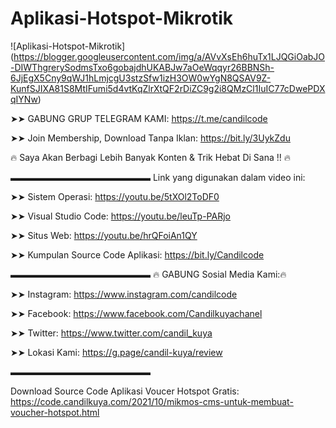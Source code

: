 # Aplikasi-Hotspot-Mikrotik
![Aplikasi-Hotspot-Mikrotik] (https://blogger.googleusercontent.com/img/a/AVvXsEh6huTx1LJQGiOabJO-DIWThgrerySodmsTxo6gobajdhUKABJw7aOeWqqyr26BBNSh-6JjEgX5Cny9qWJ1hLmjcgU3stzSfw1izH3OW0wYgN8QSAV9Z-KunfSJIXA81S8MtIFumi5d4vtKqZlrXtQF2rDiZC9g2i8QMzCl1IuIC77cDwePDXqIYNw)

➤➤ GABUNG GRUP TELEGRAM KAMI: https://t.me/candilcode

➤➤ Join Membership, Download Tanpa Iklan: https://bit.ly/3UykZdu

🔥 Saya Akan Berbagi Lebih Banyak Konten & Trik Hebat Di Sana !! 🔥

▬▬▬▬▬▬▬▬▬▬▬▬▬▬▬▬
Link yang digunakan dalam video ini:

➤➤ Sistem Operasi: https://youtu.be/5tXOl2ToDF0

➤➤ Visual Studio Code: https://youtu.be/leuTp-PARjo

➤➤ Situs Web: https://youtu.be/hrQFoiAn1QY

➤➤ Kumpulan Source Code Aplikasi: https://bit.ly/Candilcode

▬▬▬▬▬▬▬▬▬▬▬▬▬▬▬▬
🔥 GABUNG Sosial Media Kami:🔥

➤➤ Instagram: https://www.instagram.com/candilcode

➤➤ Facebook: https://www.facebook.com/Candilkuyachanel

➤➤ Twitter: https://www.twitter.com/candil_kuya

➤➤ Lokasi Kami: https://g.page/candil-kuya/review

▬▬▬▬▬▬▬▬▬▬▬▬▬▬▬▬

Download Source Code Aplikasi Voucer Hotspot Gratis: https://code.candilkuya.com/2021/10/mikmos-cms-untuk-membuat-voucher-hotspot.html
